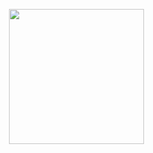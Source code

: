 <p align="center">
  <img width="240" src="[https://github-production-user-asset-6210df.s3.amazonaws.com/101720356/308444069-de4cb05e-c208-48c0-bd5a-c39a220e6330.png?X-Amz-Algorithm=AWS4-HMAC-SHA256&X-Amz-Credential=AKIAVCODYLSA53PQK4ZA%2F20240228%2Fus-east-1%2Fs3%2Faws4_request&X-Amz-Date=20240228T063006Z&X-Amz-Expires=300&X-Amz-Signature=c08e63abdd86c292fd6efbacf92f5aadac941e51002e6eac1d5af4f6a702dd67&X-Amz-SignedHeaders=host&actor_id=101720356&key_id=0&repo_id=764470801]">
</p>

